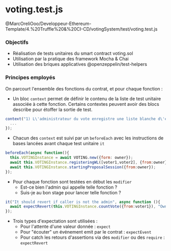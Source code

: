 
# voting.test.js
@MarcOreliOoo/Developpeur-Ethereum-Template/4.%20Truffle%20&%20CI-CD/votingSystem/test/voting.test.js

### Objectifs
* Réalisation de tests unitaires du smart contract voting.sol
* Utilisation par la pratique des framework Mocha & Chai
* Utilisation des briques applicatives @openzeppelin/test-helpers

### Principes employés
On parcourt l'ensemble des fonctions du contrat, et pour chaque fonction :
* Un bloc `context` permet de définir le contenu de la liste de test unitaire associée à cette fonction. Certains contextes peuvent avoir des blocs describe pour étoffer la sortie de test.

```js
context("1) L\'administrateur du vote enregistre une liste blanche d\'électeurs identifiés par leur adresse Ethereum.", function() {
  ...
});
```
* Chacun des `context` est suivi par un `beforeEach` avec les instructions de bases lancées avant chaque test unitaire `it`
```js
beforeEach(async function(){
  this.VOTINGInstance = await VOTING.new({form: owner});
  await this.VOTINGInstance.registeringWL([voter1,voter2], {from:owner});
  await this.VOTINGInstance.startingProposalSession({from:owner});
});
```
* Pour chaque fonction sont testées en début les `modifier`
  * Est-ce bien l'admin qui appelle telle fonction ?
  * Suis-je au bon stage pour lancer telle fonction ?
```js
it("It should revert if caller is not the admin", async function (){
  await expectRevert(this.VOTINGInstance.countVote({from:voter1}), "Ownable: caller is not the owner");
});
```
* Trois types d'expectation sont utilisées :
   - Pour l'attente d'une valeur donnée : `expect`
   - Pour "écouter" un événement emit par le contrat : `expectEvent` 
   - Pour catch les retours d'assertions via des `modifier` ou des `require` : `expectRevert`

###
